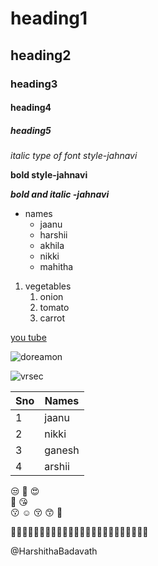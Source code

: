 # heading1
## heading2
### heading3
#### heading4
##### heading5
*italic type of font style-jahnavi*

**bold style-jahnavi**

***bold and italic -jahnavi***

* names
  * jaanu
  * harshii
  * akhila
  * nikki
  * mahitha
  
1. vegetables
    1. onion
    2. tomato
    3. carrot
 
[you tube](youtube.com/)

![doreamon](https://upload.wikimedia.org/wikipedia/en/b/bd/Doraemon_character.png)

![vrsec](https://educationiconnect.com/college/wp-content/uploads/2020/04/VELAGAPUDI-RAMAKRISHNA-SIDDHARTHA-ENGINEERING-COLLEGE-Admission-Fee.jpg)

Sno|Names
---|---
1|jaanu
2|nikki
3|ganesh
4|arshii

:unamused:
:smiling_face_with_three_hearts:	:heart_eyes: 	
	:star_struck: 	 	:kissing_heart: 	
	:kissing:  	:relaxed:
:kissing_closed_eyes: 	:kissing_smiling_eyes: 
 	:smiling_face_with_tear: 	
  
  :rat::rat::rat::rat::rat::rat::rat::rat::rat::rat::rat::rat::rat::rat::rat::rat::rat::rat::rat::rat::rat::rat::rat::rat:

@HarshithaBadavath 


